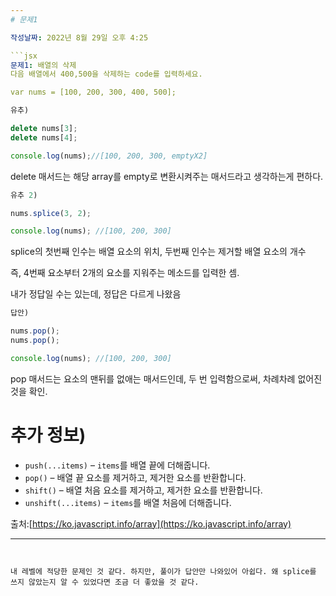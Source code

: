 ```yaml
---
# 문제1

작성날짜: 2022년 8월 29일 오후 4:25

```jsx
문제1: 배열의 삭제
다음 배열에서 400,500을 삭제하는 code를 입력하세요.

var nums = [100, 200, 300, 400, 500];
```

```jsx
유추)

delete nums[3];
delete nums[4];

console.log(nums);//[100, 200, 300, emptyX2]
```

delete 매서드는 해당 array를 empty로 변환시켜주는 매서드라고 생각하는게 편하다.

```jsx
유추 2)

nums.splice(3, 2);

console.log(nums); //[100, 200, 300]
```

splice의 첫번째 인수는 배열 요소의 위치, 두번째 인수는 제거할 배열 요소의 개수

즉, 4번째 요소부터 2개의 요소를 지워주는 메소드를 입력한 셈.

내가 정답일 수는 있는데, 정답은 다르게 나왔음

```jsx
답안)

nums.pop();
nums.pop();

console.log(nums); //[100, 200, 300]
```

pop 매서드는 요소의 맨뒤를 없애는 매서드인데, 두 번 입력함으로써, 차례차례 없어진 것을 확인.

# 추가 정보)

- `push(...items)` – `items`를 배열 끝에 더해줍니다.
- `pop()` – 배열 끝 요소를 제거하고, 제거한 요소를 반환합니다.
- `shift()` – 배열 처음 요소를 제거하고, 제거한 요소를 반환합니다.
- `unshift(...items)` – `items`를 배열 처음에 더해줍니다.

출처:[https://ko.javascript.info/array](https://ko.javascript.info/array)

---
```


내 레벨에 적당한 문제인 것 같다. 하지만, 풀이가 답안만 나와있어 아쉽다. 왜 splice를 쓰지 않았는지 알 수 있었다면 조금 더 좋았을 것 같다.
